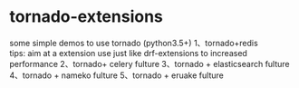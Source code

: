 # tornado-extensions
some simple demos  to use tornado (python3.5+)
1、tornado+redis   
    tips: aim at a extension use just like drf-extensions to increased performance 
2、tornado+ celery
    fulture
3、tornado + elasticsearch
    fulture
4、tornado + nameko
    fulture
5、tornado + eruake
    fulture
   
